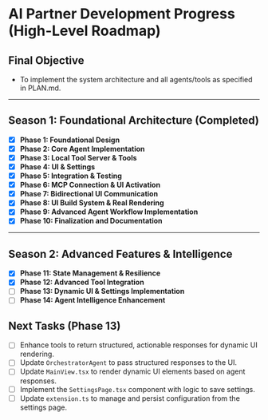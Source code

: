 # AI Partner Development Progress (High-Level Roadmap)

## Final Objective
- To implement the system architecture and all agents/tools as specified in PLAN.md.

---

## Season 1: Foundational Architecture (Completed)
- [x] **Phase 1: Foundational Design**
- [x] **Phase 2: Core Agent Implementation**
- [x] **Phase 3: Local Tool Server & Tools**
- [x] **Phase 4: UI & Settings**
- [x] **Phase 5: Integration & Testing**
- [x] **Phase 6: MCP Connection & UI Activation**
- [x] **Phase 7: Bidirectional UI Communication**
- [x] **Phase 8: UI Build System & Real Rendering**
- [x] **Phase 9: Advanced Agent Workflow Implementation**
- [x] **Phase 10: Finalization and Documentation**

---

## Season 2: Advanced Features & Intelligence

- [x] **Phase 11: State Management & Resilience**
- [x] **Phase 12: Advanced Tool Integration**
- [ ] **Phase 13: Dynamic UI & Settings Implementation**
- [ ] **Phase 14: Agent Intelligence Enhancement**

## Next Tasks (Phase 13)
- [ ] Enhance tools to return structured, actionable responses for dynamic UI rendering.
- [ ] Update `OrchestratorAgent` to pass structured responses to the UI.
- [ ] Update `MainView.tsx` to render dynamic UI elements based on agent responses.
- [ ] Implement the `SettingsPage.tsx` component with logic to save settings.
- [ ] Update `extension.ts` to manage and persist configuration from the settings page.
